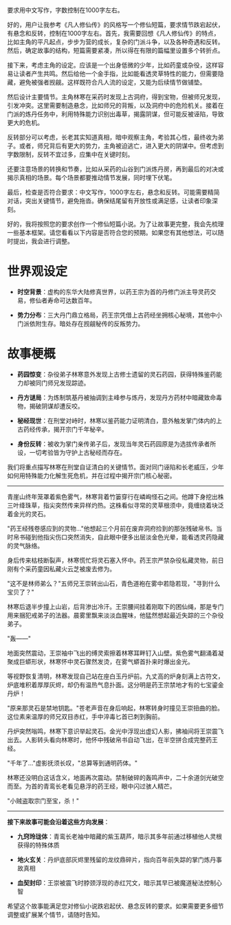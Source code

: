 要求用中文写作，字数控制在1000字左右。

好的，用户让我参考《凡人修仙传》的风格写一个修仙短篇，要求情节跌宕起伏，有悬念和反转，控制在1000字左右。首先，我需要回想《凡人修仙传》的特点，比如主角的平凡起点，步步为营的成长，复杂的门派斗争，以及各种奇遇和反转。然后，确定故事的结构，短篇需要紧凑，所以得在有限的篇幅里设置多个转折点。

接下来，考虑主角的设定。应该是一个出身低微的少年，比如药童或杂役，这样容易让读者产生共鸣。然后给他一个金手指，比如能看透灵草特性的能力，但需要隐藏，避免被强者觊觎。这样既符合凡人流的设定，又能为后续情节做铺垫。

然后设计主要情节。主角林寒在采药时发现上古洞府，得到宝物，但被师兄发现，引发冲突。这里需要制造悬念，比如师兄的背叛，以及洞府中的危险机关。接着在门派的炼丹任务中，利用特殊能力识别出毒草，揭露阴谋，但可能反被诬陷，导致更大的危机。

反转部分可以考虑，长老其实知道真相，暗中观察主角，考验其心性，最终收为弟子。或者，师兄背后有更大的势力，主角被迫逃亡，进入更大的阴谋中。但考虑到字数限制，反转不宜过多，应集中在关键时刻。

还要注意场景的转换和节奏，比如从采药的山谷到门派炼丹房，再到最后的对决或揭示真相的场景。每个场景都要推动情节发展，同时埋下伏笔。

最后，检查是否符合要求：中文写作，1000字左右，悬念和反转。可能需要精简对话，突出关键情节，避免拖沓。确保结尾留有开放性或满足感，让读者印象深刻。
</think>

好的，我将按照您的要求创作一个修仙短篇小说。为了让故事更完整，我会先梳理一些基本框架。请您看看以下内容是否符合您的预期。如果您有其他想法，可以随时提出，我会进行调整。

# 世界观设定

- **时空背景**：虚构的东华大陆修真世界，以药王宗为首的丹修门派主导灵药交易，修仙者寿命可达数百年。

- **势力分布**：三大丹门鼎立格局，药王宗凭借上古药经坐拥核心秘境，其他中小门派依附生存。暗处存在觊觎秘传的反叛势力。

# 故事梗概

- **药园惊变**：杂役弟子林寒意外发现上古修士遗留的灵石药园，获得特殊鉴药能力却被同门师兄发现踪迹。

- **丹方谜局**：为炼制筑基丹被抽调到主峰参与炼丹，发现丹方药材中暗藏致命毒物，揭破阴谋却遭反咬。

- **秘经现世**：在刑堂对峙时，林寒以鉴药能力证明清白，意外触发掌门体内的上古药经传承，揭开宗门千年秘辛。

- **身份反转**：被收为掌门亲传弟子后，发现当年灵石药园原是为选拔传承者所设，一切考验皆为守护上古秘经而存在。

我们将重点描写林寒在刑堂自证清白的关键情节。面对同门诬陷和长老威压，少年如何用特殊能力化解生死危机，并在过程中揭开宗门核心秘密。

---
青崖山终年笼罩着紫色雾气，林寒背着竹篓穿行在嶙峋怪石之间。他蹲下身挖出株三叶绛珠草，指尖突然传来异样灼热。这株看似寻常的灵草根须中，竟缠绕着块泛着金光的灵石。

"药王经残卷感应到的灵物..."他想起三个月前在废弃洞府捡到的那张残破帛书。当时帛书碰到他指尖伤口突然消失，自此眼中便多出层淡金色光晕，能看透灵药隐藏的灵气脉络。

身后传来枯枝断裂声，林寒慌忙将灵石塞入怀中。药王宗严禁杂役私藏灵物，前日刚有个采药童因私藏火云芝被废去修为。

"这不是林师弟么？"五师兄王崇转出山石，青色道袍在雾中若隐若现，"寻到什么宝贝了？"

林寒后退半步撞上山岩，后背渗出冷汗。王崇腰间挂着刚取下的困仙绳，那是专门用来捆犯戒弟子的法器。晨雾里飘来淡淡血腥味，他猛然想起最近失踪的三个杂役弟子。

"轰——"

地面突然震动，王崇袖中飞出的缚灵索擦着林寒耳畔钉入山壁。紫色雾气翻涌着凝聚成巨蟒形状，林寒怀中灵石骤然发烫，在雾气蟒首扑来时爆出金光。

等视野恢复清明，林寒发现自己站在座白玉丹炉前。九丈高的炉身刻满上古符文，炉底堆积着厚厚灰烬，却仍有温热气息扑面。这分明是药王宗禁地才有的七宝鎏金丹炉！

"原来那灵石是禁地钥匙。"苍老声音在身后响起，林寒转身时撞见王崇扭曲的脸。这位素来温厚的师兄双目赤红，手中淬毒匕首已刺到胸前。

丹炉突然嗡鸣，林寒下意识举起灵石。金光中浮现出虚幻人影，拂袖间将王崇震飞出去。人影转头看向林寒时，他怀中残破帛书自动飞出，在半空拼合成完整药王经。

"千年了..."虚影抚须长叹，"总算等到通明药体。"

林寒还没明白这话含义，地面再次震动。禁制破碎的轰鸣声中，二十余道剑光破空而至。为首的青鸾长老看见悬浮的药王经，眼中闪过骇人精芒。

"小贼盗取宗门至宝，杀！"

---

**接下来故事可能会沿着这些方向发展**：

- **九窍玲珑体**：青鸾长老袖中暗藏的紫玉葫芦，暗示其多年前通过移植他人灵根获得的特殊体质

- **地火玄关**：丹炉底部灰烬里残留的龙纹鼎碎片，指向百年前失踪的掌门炼丹事故真相

- **血契封印**：王崇被震飞时脖颈浮现的赤红咒文，暗示其早已被魔道秘法控制心智

希望这个故事能满足您对修仙小说跌宕起伏、悬念反转的要求。如果需要更多细节调整或扩展某个情节，请随时告知。
